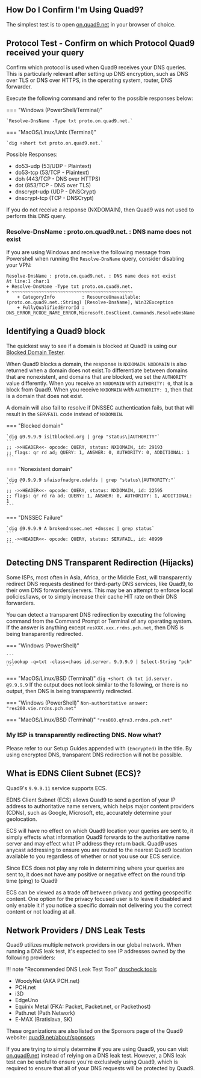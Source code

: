 ## How Do I Confirm I'm Using Quad9?

The simplest test is to open [on.quad9.net](https://on.quad9.net) in your browser of choice.

## Protocol Test - Confirm on which Protocol Quad9 received your query

Confirm which protocol is used when Quad9 receives your DNS queries. This is particularly relevant after setting up DNS encryption, such as DNS over TLS or DNS over HTTPS, in the operating system, router, DNS forwarder.

Execute the following command and refer to the possible responses below:

=== "Windows (PowerShell/Terminal)"

    `Resolve-DnsName -Type txt proto.on.quad9.net.`
=== "MacOS/Linux/Unix (Terminal)"

    `dig +short txt proto.on.quad9.net.`

Possible Responses:

* do53-udp (53/UDP - Plaintext)
* do53-tcp (53/TCP - Plaintext)
* doh (443/TCP - DNS over HTTPS)
* dot (853/TCP - DNS over TLS)
* dnscrypt-udp (UDP - DNSCrypt)
* dnscrypt-tcp (TCP - DNSCrypt)

If you do not receive a response (NXDOMAIN), then Quad9 was not used to perform this DNS query.

### Resolve-DnsName : proto.on.quad9.net. : DNS name does not exist

If you are using Windows and receive the following message from Powershell when running the `Resolve-DnsName` query, consider disabling your VPN:

```plaintext
Resolve-DnsName : proto.on.quad9.net. : DNS name does not exist
At line:1 char:1
+ Resolve-DnsName -Type txt proto.on.quad9.net.
+ ~~~~~~~~~~~~~~~~~~~~~~~~~~~~~~~~~~~~~~~~~~~~~
    + CategoryInfo          : ResourceUnavailable: (proto.on.quad9.net.:String) [Resolve-DnsName], Win32Exception
    + FullyQualifiedErrorId : DNS_ERROR_RCODE_NAME_ERROR,Microsoft.DnsClient.Commands.ResolveDnsName
```

## Identifying a Quad9 block

The quickest way to see if a domain is blocked at Quad9 is using our [Blocked Domain Tester](https://quad9.net/result).

When Quad9 blocks a domain, the response is `NXDOMAIN`. `NXDOMAIN` is also returned when a domain does not exist.To differentiate between domains that are nonexistent, and domains that are blocked, we set the `AUTHORITY` value differently.  When you receive an `NXDOMAIN` with `AUTHORITY: 0`, that is a block from Quad9. When you receive `NXDOMAIN` *with* `AUTHORITY: 1`, then that is a domain that does not exist.

A domain will also fail to resolve if DNSSEC authentication fails, but that will result in the `SERVFAIL` code instead of `NXDOMAIN`.

=== "Blocked domain"

    `dig @9.9.9.9 isitblocked.org | grep "status\|AUTHORITY"`
    ```
    ;; ->>HEADER<<- opcode: QUERY, status: NXDOMAIN, id: 29193
    ;; flags: qr rd ad; QUERY: 1, ANSWER: 0, AUTHORITY: 0, ADDITIONAL: 1
    ```
=== "Nonexistent domain"

    `dig @9.9.9.9 sfaisofnadgre.odafds | grep "status\|AUTHORITY:"`
    ```
    ;; ->>HEADER<<- opcode: QUERY, status: NXDOMAIN, id: 22595
    ;; flags: qr rd ra ad; QUERY: 1, ANSWER: 0, AUTHORITY: 1, ADDITIONAL: 1
    ```
=== "DNSSEC Failure"
    
    `dig @9.9.9.9 A brokendnssec.net +dnssec | grep status`
    ```
    ;; ->>HEADER<<- opcode: QUERY, status: SERVFAIL, id: 40999
    ```

## Detecting DNS Transparent Redirection (Hijacks)

Some ISPs, most often in Asia, Africa, or the Middle East, will transparently redirect DNS requests destined for third-party DNS services, like Quad9, to their own DNS forwarders/servers. This may be an attempt to enforce local policies/laws, or to simply increase their cache HIT rate on their DNS forwarders.

You can detect a transparent DNS redirection by executing the following command from the Command Prompt or Terminal of any operating system. If the answer is anything except `resXXX.xxx.rrdns.pch.net`, then DNS is being transparently redirected.

=== "Windows (PowerShell)"

    ```
    nslookup -q=txt -class=chaos id.server. 9.9.9.9 | Select-String "pch"
    ```

=== "MacOS/Linux/BSD (Terminal)"
    ```
    dig +short ch txt id.server. @9.9.9.9
    ```
If the output does not look similar to the following, or there is no output, then DNS is being transparently redirected.

=== "Windows (PowerShell)"
    ```
    Non-authoritative answer:
    "res200.vie.rrdns.pch.net"
    ```

=== "MacOS/Linux/BSD (Terminal)"
    ```
    "res860.qfra3.rrdns.pch.net"
    ```
### My ISP is transparently redirecting DNS. Now what?

Please refer to our Setup Guides appended with `(Encrypted)` in the title. By using encrypted DNS, transparent DNS redirection will not be possible.

## What is EDNS Client Subnet (ECS)?

Quad9's `9.9.9.11` service supports ECS.

EDNS Client Subnet (ECS) allows Quad9 to send a portion of your IP address to authoritative name servers, which helps major content providers (CDNs), such as Google, Microsoft, etc, accurately determine your geolocation.

ECS will have no effect on which Quad9 location your queries are sent to, it simply effects what information Quad9 forwards to the authoritative name server and may effect what IP address they return back. Quad9 uses anycast addressing to ensure you are routed to the nearest Quad9 location available to you regardless of whether or not you use our ECS service.

Since ECS does not play any role in determining where your queries are sent to, it does not have any positive or negative effect on the round trip time (ping) to Quad9

ECS can be viewed as a trade off between privacy and getting geospecific content. One option for the privacy focused user is to leave it disabled and only enable it if you notice a specific domain not delivering you the correct content or not loading at all.

## Network Providers / DNS Leak Tests

Quad9 utilizes multiple network providers in our global network. When running a DNS leak test, it's expected to see IP addresses owned by the following providers:

!!! note "Recommended DNS Leak Test Tool"
    [dnscheck.tools](https://dnscheck.tools/)

* WoodyNet (AKA PCH.net)
* PCH.net
* i3D
* EdgeUno
* Equinix Metal (FKA: Packet, Packet.net, or Packethost)
* Path.net (Path Network)
* E-MAX (Bratislava, SK)

These organizations are also listed on the Sponsors page of the Quad9 website: [quad9.net/about/sponsors](https://quad9.net/about/sponsors)

If you are trying to simply determine if you are using Quad9, you can visit [on.quad9.net](https://on.quad9.net) instead of relying on a DNS leak test. However, a DNS leak test can be useful to ensure you're exclusively using Quad9, which is required to ensure that all of your DNS requests will be protected by Quad9.
